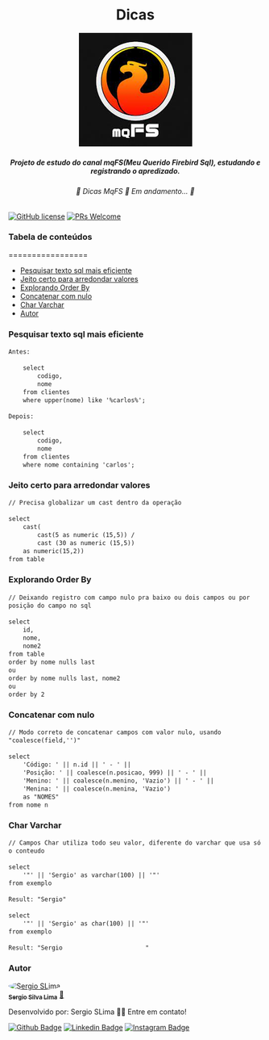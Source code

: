 
<div align="center"> 
	<h1>Dicas</h1>
	<img src='/src/mqfs.jpg' />
	<h5>Projeto de estudo do canal mqFS(Meu Querido Firebird Sql), estudando e registrando o apredizado.</h5>
</div>	

<h6 align="center"> 
	🚧  Dicas MqFS 🚀 Em andamento...  🚧
</h6>

[![GitHub license](https://img.shields.io/github/license/Naereen/StrapDown.js.svg)](https://github.com/Naereen/StrapDown.js/blob/master/LICENSE)
[![PRs Welcome](https://img.shields.io/badge/contribuition-welcome-brightgreen.svg)](http://makeapullrequest.com)

### Tabela de conteúdos
=================
<!--ts-->
   * [Pesquisar texto sql mais eficiente](#Pesquisar-texto-sql-mais-eficiente)
   * [Jeito certo para arredondar valores](#Jeito-certo-para-arredondar-valores)
   * [Explorando Order By](#Explorando-Order-By)
   * [Concatenar com nulo](#Concatenar-com-nulo)   
   * [Char Varchar](#Char-Varchar)
   * [Autor](#Autor)
<!--te-->

### Pesquisar texto sql mais eficiente

    Antes:
        
        select 
            codigo, 
            nome 
        from clientes 
        where upper(nome) like '%carlos%';
    
    Depois: 
    
        select 
            codigo, 
            nome 
        from clientes 
        where nome containing 'carlos';


### Jeito certo para arredondar valores

    // Precisa globalizar um cast dentro da operação
 
    select
        cast(
            cast(5 as numeric (15,5)) / 
            cast (30 as numeric (15,5))
        as numeric(15,2))
    from table
   

### Explorando Order By

    // Deixando registro com campo nulo pra baixo ou dois campos ou por posição do campo no sql
   
    select
        id,
        nome,
        nome2
    from table
    order by nome nulls last
    ou
    order by nome nulls last, nome2
    ou
    order by 2
  
### Concatenar com nulo

    // Modo correto de concatenar campos com valor nulo, usando "coalesce(field,'')"

    select
        'Código: ' || n.id || ' - ' ||
        'Posição: ' || coalesce(n.posicao, 999) || ' - ' ||
        'Menino: ' || coalesce(n.menino, 'Vazio') || ' - ' ||
        'Menina: ' || coalesce(n.menina, 'Vazio') 
        as "NOMES"
    from nome n

### Char Varchar

    // Campos Char utiliza todo seu valor, diferente do varchar que usa só o conteudo

    select
        '"' || 'Sergio' as varchar(100) || '"'    
    from exemplo

    Result: "Sergio"

    select
        '"' || 'Sergio' as char(100) || '"'    
    from exemplo

    Result: "Sergio                       "
    
    
### Autor

<a href="https://app.rocketseat.com.br/me/sergio-silva-lima-1567192156">
 <img style="border-radius: 50%;" src="https://avatars1.githubusercontent.com/u/48762187?v=4" width="100px;" alt="Sergio SLima"/>
 <br />
 <sub><b>Sergio Silva Lima</b></sub></a> <a href="https://app.rocketseat.com.br/me/sergio-silva-lima-1567192156" title="Rocketseat">🚀
</a>

Desenvolvido por:
Sergio SLima 👋🏽
Entre em contato!

[![Github Badge](https://img.shields.io/badge/-Github-000?style=flat-square&logo=Github&logoColor=white&link=https://github.com/fagnerpsantos)](https://github.com/sergio-slima)
[![Linkedin Badge](https://img.shields.io/badge/-LinkedIn-blue?style=flat-square&logo=Linkedin&logoColor=white&link=https://www.linkedin.com/in/fagnerpsantos/)](https://www.linkedin.com/in/sergio-silva-lima-b99237140/)
[![Instagram Badge](https://img.shields.io/badge/-Instagram-red?style=flat-square&labelColor=red&logo=instagram&logoColor=white&link=https://www.instagram.com/sergio_silva_/)](https://www.instagram.com/sergio_silva_/)
    
